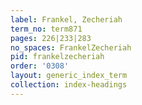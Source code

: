 ```yaml
---
label: Frankel, Zecheriah
term_no: term871
pages: 226|233|283
no_spaces: FrankelZecheriah
pid: frankelzecheriah
order: '0308'
layout: generic_index_term
collection: index-headings
---
```

